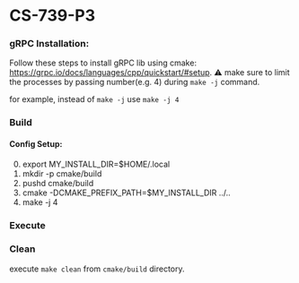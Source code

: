 # CS-739-P3

### gRPC Installation:
Follow these steps to install gRPC lib using cmake: https://grpc.io/docs/languages/cpp/quickstart/#setup. 
:warning: make sure to limit the processes by passing number(e.g. 4) during `make -j` command.

for example, instead of `make -j` use `make -j 4`

### Build
#### Config Setup:
0. export MY_INSTALL_DIR=$HOME/.local
1. mkdir -p cmake/build
2. pushd cmake/build
3. cmake -DCMAKE_PREFIX_PATH=$MY_INSTALL_DIR ../..
4. make -j 4
  

### Execute


### Clean
execute `make clean` from `cmake/build` directory.